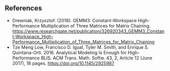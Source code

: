 ## References

* Drewniak, Krzysztof. (2018). GEMM3: Constant-Workspace High-Performance Multiplication of Three Matrices for Matrix Chaining. https://www.researchgate.net/publication/326920343_GEMM3_Constant-Workspace_High-Performance_Multiplication_of_Three_Matrices_for_Matrix_Chaining
* Tze Meng Low, Francisco D. Igual, Tyler M. Smith, and Enrique S. Quintana-Orti. 2016. Analytical Modeling Is Enough for High-Performance BLIS. ACM Trans. Math. Softw. 43, 2, Article 12 (June 2017), 18 pages. https://doi.org/10.1145/2925987

